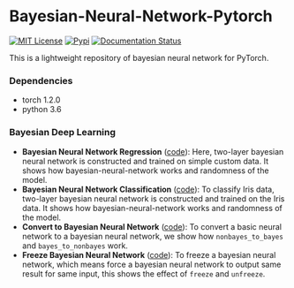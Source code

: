 # Bayesian-Neural-Network-Pytorch

<p>
  <a href="LICENSE"><img alt="MIT License" src="https://img.shields.io/github/license/Harry24k/bayesian-neural-network-pytorch" /></a>
  <a href="https://img.shields.io/pypi/v/torchbnn"><img alt="Pypi" src="https://img.shields.io/pypi/v/torchbnn.svg" /></a>
  <a href="https://bayesian-neural-network-pytorch.readthedocs.io/en/latest/"><img alt="Documentation Status" src="https://readthedocs.org/projects/bayesian-neural-network-pytorch/badge/?version=latest" /></a>
</p>

This is a lightweight repository of bayesian neural network for PyTorch.


### Dependencies

- torch 1.2.0
- python 3.6



### Bayesian Deep Learning

* **Bayesian Neural Network Regression** ([code](bnn_regression.ipynb)): 
Here, two-layer bayesian neural network is constructed and trained on simple custom data. It shows how bayesian-neural-network works and randomness of the model.
* **Bayesian Neural Network Classification** ([code](bnn_classification.ipynb)): 
To classify Iris data, two-layer bayesian neural network is constructed and trained on the Iris data. It shows how bayesian-neural-network works and randomness of the model.
* **Convert to Bayesian Neural Network** ([code](custom_KL_loss_with_Iris_data.ipynb)): 
To convert a basic neural network to a bayesian neural network, we show how `nonbayes_to_bayes` and `bayes_to_nonbayes` work.
* **Freeze Bayesian Neural Network** ([code](freeze_bnn.ipynb)): 
To freeze a bayesian neural network, which means force a bayesian neural network to output same result for same input, this shows the effect of `freeze` and `unfreeze`.

